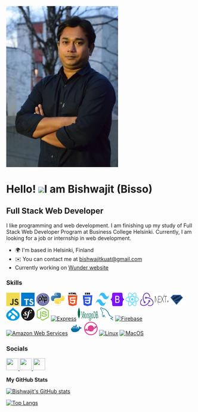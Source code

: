 <img src="resources/profile_picture.JPG" width="300" height="auto">

# Hello! ![](https://user-images.githubusercontent.com/18350557/176309783-0785949b-9127-417c-8b55-ab5a4333674e.gif)I am Bishwajit (Bisso)

## Full Stack Web Developer

I like programming and web development. I am finishing up my study of Full Stack Web Developer Program at Business College Helsinki. Currently, I am looking for a job or internship in web development.

- 🌍 I'm based in Helsinki, Finland
- ✉️ You can contact me at [bishwajitkuat@gmail.com](mailto:bishwajitkuat@gmail.com)
- Currently working on <a href="https://github.com/stacknatic/next-js-drupal" target="_blank">Wunder website</a>

### Skills

<p align="left">
<!-- javascript -->
<a href="https://developer.mozilla.org/en-US/docs/Web/JavaScript" target="_blank" rel="noreferrer"><img src="resources/skills_imgs/javaScript.svg" width="36" height="36" alt="JavaScript" /></a>
<!-- typescript -->
<a href="https://www.typescriptlang.org/" target="_blank" rel="noreferrer"><img src="resources/skills_imgs/typescript.svg" width="36" height="36" alt="TypeScript" /></a>
<!-- PHP -->
<a href="https://www.php.net/" target="_blank" rel="noreferrer"><img src="resources/skills_imgs/php.svg" width="36" height="36" alt="PHP" /></a>
<!-- python -->
<a href="https://www.python.org/" target="_blank" rel="noreferrer"><img src="resources/skills_imgs/python.svg" width="36" height="36" alt="Python" /></a>
<!-- HTML -->
<a href="https://developer.mozilla.org/en-US/docs/Glossary/HTML5" target="_blank" rel="noreferrer"><img src="resources/skills_imgs/html.svg" width="36" height="36" alt="HTML5" /></a>
<!-- CSS -->
<a href="https://www.w3.org/TR/CSS/#css" target="_blank" rel="noreferrer"><img src="resources/skills_imgs/css.svg" width="36" height="36" alt="CSS3" /></a>
<!-- tailwind -->
<a href="https://tailwindcss.com/" target="_blank" rel="noreferrer"><img src="resources/skills_imgs/tailwind.svg" width="36" height="36" alt="TailwindCSS" /></a>
<!-- bootstrap -->
<a href="https://getbootstrap.com/" target="_blank" rel="noreferrer"><img src="resources/skills_imgs/bootstrap.svg" width="36" height="36" alt="Bootstrap" /></a>
<!-- react -->
<a href="https://reactjs.org/" target="_blank" rel="noreferrer"><img src="resources/skills_imgs/react.svg" width="36" height="36" alt="React" /></a>
<!-- redux -->
<a href="https://redux.js.org/" target="_blank" rel="noreferrer"><img src="resources/skills_imgs/redux.svg" width="36" height="36" alt="Redux" /></a>
<!-- nextjs -->
<a href="https://nextjs.org/docs" target="_blank" rel="noreferrer"><img src="resources/skills_imgs/nextjs.svg" width="36" height="36" alt="NextJs" /></a>
<!--zod -->
<a href="https://zod.dev/" target="_blank" rel="noreferrer"><img src="resources/skills_imgs/zod.svg" width="36" height="36" alt="zod" /></a>
<!-- drupal -->
<a href="https://symfony.com/" target="_blank" rel="noreferrer"><img src="resources/skills_imgs/drupal.svg" width="36" height="36" alt="drupal" /></a>
<!-- Symfony -->
<a href="https://www.drupal.org/" target="_blank" rel="noreferrer"><img src="resources/skills_imgs/symfony.svg" width="36" height="36" alt="symfony" /></a>
<!-- nodejs -->
<a href="https://nodejs.org/en/" target="_blank" rel="noreferrer"><img src="resources/skills_imgs/node.svg" width="36" height="36" alt="NodeJS" /></a>
<!-- express -->
<a href="https://expressjs.com/" target="_blank" rel="noreferrer"><img src="https://raw.githubusercontent.com/danielcranney/readme-generator/main/public/icons/skills/express-colored.svg" width="36" height="36" alt="Express" /></a>
<!-- mongodb -->
<a href="https://www.mongodb.com/" target="_blank" rel="noreferrer"><img src="resources/skills_imgs/mongodb.svg" width="56" height="36" alt="MongoDB" /></a>
<!-- mysql -->
<a href="https://www.mysql.com/" target="_blank" rel="noreferrer"><img src="resources/skills_imgs/mysql.svg" width="36" height="36" alt="MySQL" /></a>
<!-- firebase -->
<a href="https://firebase.google.com/" target="_blank" rel="noreferrer"><img src="https://raw.githubusercontent.com/danielcranney/readme-generator/main/public/icons/skills/firebase-colored.svg" width="36" height="36" alt="Firebase" /></a>
<!-- AWS -->
<a href="https://aws.amazon.com" target="_blank" rel="noreferrer"><img src="https://raw.githubusercontent.com/danielcranney/readme-generator/main/public/icons/skills/aws-colored.svg" width="36" height="36" alt="Amazon Web Services" /></a>
<!-- docker -->
<a href="https://www.docker.com/" target="_blank" rel="noreferrer"><img src="resources/skills_imgs/docker.svg" width="36" height="36" alt="Docker" /></a>
<!-- lando -->
<a href="https://lando.dev/" target="_blank" rel="noreferrer"><img src="resources/skills_imgs/lando.svg" width="36" height="36" alt="lando" /></a>
<!-- linux -->
<a href="https://www.linux.org" target="_blank" rel="noreferrer"><img src="https://raw.githubusercontent.com/danielcranney/readme-generator/main/public/icons/skills/linux-colored.svg" width="36" height="36" alt="Linux" /></a>
<!-- mac -->
<a href="https://apple.com" target="_blank" rel="noreferrer"><img src="https://raw.githubusercontent.com/danielcranney/readme-generator/main/public/icons/skills/macos-colored.svg" width="36" height="36" alt="MacOS" /></a>

</p>

### Socials

<p align="left"> <a href="https://www.facebook.com/Bishwajitkuat" target="_blank" rel="noreferrer"> <picture> <source media="(prefers-color-scheme: dark)" srcset="https://raw.githubusercontent.com/danielcranney/readme-generator/main/public/icons/socials/facebook-dark.svg" /> <source media="(prefers-color-scheme: light)" srcset="https://raw.githubusercontent.com/danielcranney/readme-generator/main/public/icons/socials/facebook.svg" /> <img src="https://raw.githubusercontent.com/danielcranney/readme-generator/main/public/icons/socials/facebook.svg" width="32" height="32" /> </picture> </a> <a href="https://www.github.com/Bishwajitkuat/" target="_blank" rel="noreferrer"> <picture> <source media="(prefers-color-scheme: dark)" srcset="https://raw.githubusercontent.com/danielcranney/readme-generator/main/public/icons/socials/github-dark.svg" /> <source media="(prefers-color-scheme: light)" srcset="https://raw.githubusercontent.com/danielcranney/readme-generator/main/public/icons/socials/github.svg" /> <img src="https://raw.githubusercontent.com/danielcranney/readme-generator/main/public/icons/socials/github.svg" width="32" height="32" /> </picture> </a> <a href="https://www.linkedin.com/in/bishwajitkuat/" target="_blank" rel="noreferrer"> <picture> <source media="(prefers-color-scheme: dark)" srcset="https://raw.githubusercontent.com/danielcranney/readme-generator/main/public/icons/socials/linkedin-dark.svg" /> <source media="(prefers-color-scheme: light)" srcset="https://raw.githubusercontent.com/danielcranney/readme-generator/main/public/icons/socials/linkedin.svg" /> <img src="https://raw.githubusercontent.com/danielcranney/readme-generator/main/public/icons/socials/linkedin.svg" width="32" height="32" /> </picture> </a></p>

<b>My GitHub Stats</b>

[![Bishwajit's GitHub stats](https://github-readme-stats.vercel.app/api?username=Bishwajitkuat)](https://github.com/anuraghazra/github-readme-stats)

[![Top Langs](https://github-readme-stats.vercel.app/api/top-langs/?username=Bishwajitkuat&layout=donut)](https://github.com/anuraghazra/github-readme-stats&show_icons=true&theme=dark)
